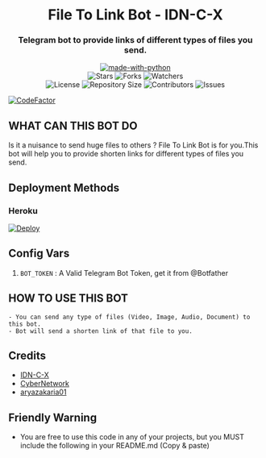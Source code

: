 <h1 align= center>File To Link Bot - IDN-C-X</h1>
<h3 align = center>Telegram bot to provide links of different types of files you send. </h3>
<p align="center">
<a href="https://python.org"><img src="http://forthebadge.com/images/badges/made-with-python.svg" alt="made-with-python"></a>
<br>
    <img src="https://img.shields.io/github/stars/IDN-C-X/IDN-File-To-Link?style=for-the-badge&color=yellow" alt="Stars">
    <img src="https://img.shields.io/github/forks/IDN-C-X/IDN-File-To-Link?style=for-the-badge&color=green" alt="Forks">
    <img src="https://img.shields.io/github/watchers/IDN-C-X/IDN-File-To-Link?style=for-the-badge&color=yellow" alt="Watchers"> <br>
    <img src="https://img.shields.io/github/license/IDN-C-X/IDN-File-To-Link?style=for-the-badge&color=green" alt="License">
    <img src="https://img.shields.io/github/repo-size/IDN-C-X/IDN-File-To-Link?style=for-the-badge&color=yellow" alt="Repository Size">
    <img src="https://img.shields.io/github/contributors/IDN-C-X/IDN-File-To-Link?style=for-the-badge&color=green" alt="Contributors">
    <img src="https://img.shields.io/github/issues/IDN-C-X/IDN-File-To-Link?style=for-the-badge&color=yellow" alt="Issues">
</p>  
<a href="https://www.codefactor.io/repository/github/idn-c-x/idn-file-to-link"><img src="https://www.codefactor.io/repository/github/idn-c-x/idn-file-to-link/badge" alt="CodeFactor" /></a>

## WHAT CAN THIS BOT DO
Is it a nuisance to send huge files to others ? File To Link Bot is for you.This bot will help you to provide shorten links for different types of files you send.

## Deployment Methods

### Heroku

[![Deploy](https://www.herokucdn.com/deploy/button.svg)](https://heroku.com/deploy?template=https://github.com/RAJANGAMR/File-To-Link)

## Config Vars
1. `BOT_TOKEN` : A Valid Telegram Bot Token, get it from @Botfather

## HOW TO USE THIS BOT

```
- You can send any type of files (Video, Image, Audio, Document) to this bot.
- Bot will send a shorten link of that file to you.
```
## Credits
- [IDN-C-X](https://github.com/IDN-C-X)
- [CyberNetwork](https://t.me/CyberSupportGroup)
- [aryazakaria01](https://github.com/aryazakaria01)

## Friendly Warning
- You are free to use this code in any of your projects, but you MUST include the following in your README.md (Copy & paste)
```
